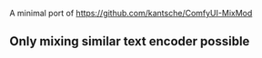 A minimal port of https://github.com/kantsche/ComfyUI-MixMod

## Only mixing similar text encoder possible
